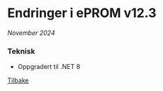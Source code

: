 # Endringer i ePROM v12.3
*November 2024*

### Teknisk
- Oppgradert til .NET 8
    
[Tilbake](./Releaselist)
